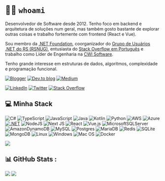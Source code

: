 # 👨‍💻 `whoami`
Desenvolvedor de Software desde 2012. Tenho foco em backend e arquitetura de soluções num geral, mas também gosto bastante de explorar outras coisas e trabalho fortemente com frontend (React e Vue).

Sou membro da [.NET Foundation](https://dotnetfoundation.org/), coorganizador do [Grupo de Usuários .NET do RS (RSNUG)](https://www.meetup.com/rsnug-org/), entusiasta do [Stack Overflow em Português](https://pt.stackoverflow.com/users/18246/linq) e trabalho como Líder de Engenharia na [CWI Software](https://cwi.com.br/).

Tenho grande interesse em estruturas de dados, algoritmos, complexidade e programação funcional. 

[![Blogger](https://img.shields.io/badge/Blogger-FF5722?style=for-the-badge&logo=blogger&logoColor=white)](https://jfbueno.github.io/)
[![Dev.to blog](https://img.shields.io/badge/dev.to-0A0A0A?style=for-the-badge&logo=dev.to&logoColor=white)](https://dev.to/jfbueno)
[![Medium](https://img.shields.io/badge/Medium-12100E?style=for-the-badge&logo=medium&logoColor=white)](https://medium.com/@buenojeferson)

[![LinkedIn](https://img.shields.io/badge/linkedin-%230077B5.svg?style=for-the-badge&logo=linkedin&logoColor=white)](https://linkedin.com/in/buenoj) [![Twitter](https://img.shields.io/badge/Twitter-%231DA1F2.svg?style=for-the-badge&logo=Twitter&logoColor=white)](https://twitter.com/jefhbueno) 
[![Stack Overflow](https://img.shields.io/badge/-Stackoverflow-FE7A16?style=for-the-badge&logo=stack-overflow&logoColor=white)](https://pt.stackoverflow.com/users/18246/j%c3%a9f-bueno)


## 💻 Minha Stack
![C#](https://img.shields.io/badge/c%23-%23239120.svg?style=for-the-badge&logo=c-sharp&logoColor=white) ![TypeScript](https://img.shields.io/badge/typescript-%23007ACC.svg?style=for-the-badge&logo=typescript&logoColor=white) ![JavaScript](https://img.shields.io/badge/javascript-%23323330.svg?style=for-the-badge&logo=javascript&logoColor=%23F7DF1E) ![Java](https://img.shields.io/badge/java-%23ED8B00.svg?style=for-the-badge&logo=java&logoColor=white) ![Kotlin](https://img.shields.io/badge/kotlin-%230095D5.svg?style=for-the-badge&logo=kotlin&logoColor=white) ![Python](https://img.shields.io/badge/python-3670A0?style=for-the-badge&logo=python&logoColor=ffdd54)
 ![AWS](https://img.shields.io/badge/AWS-%23FF9900.svg?style=for-the-badge&logo=amazon-aws&logoColor=white) ![Azure](https://img.shields.io/badge/azure-%230072C6.svg?style=for-the-badge&logo=azure-devops&logoColor=white)
[![.NET](https://img.shields.io/badge/.NET-5C2D91?style=for-the-badge&logo=.net&logoColor=white)]() ![NodeJS](https://img.shields.io/badge/node.js-6DA55F?style=for-the-badge&logo=node.js&logoColor=white) ![Next JS](https://img.shields.io/badge/Next-black?style=for-the-badge&logo=next.js&logoColor=white) ![React](https://img.shields.io/badge/react-%2320232a.svg?style=for-the-badge&logo=react&logoColor=%2361DAFB) ![Vue.js](https://img.shields.io/badge/vuejs-%2335495e.svg?style=for-the-badge&logo=vuedotjs&logoColor=%234FC08D)
![MicrosoftSQLServer](https://img.shields.io/badge/Microsoft%20SQL%20Sever-CC2927?style=for-the-badge&logo=microsoft%20sql%20server&logoColor=white) ![AmazonDynamoDB](https://img.shields.io/badge/Amazon%20DynamoDB-4053D6?style=for-the-badge&logo=Amazon%20DynamoDB&logoColor=white) ![MySQL](https://img.shields.io/badge/mysql-%2300f.svg?style=for-the-badge&logo=mysql&logoColor=white) ![Postgres](https://img.shields.io/badge/postgres-%23316192.svg?style=for-the-badge&logo=postgresql&logoColor=white) ![MariaDB](https://img.shields.io/badge/MariaDB-003545?style=for-the-badge&logo=mariadb&logoColor=white) ![Redis](https://img.shields.io/badge/redis-%23DD0031.svg?style=for-the-badge&logo=redis&logoColor=white) ![SQLite](https://img.shields.io/badge/sqlite-%2307405e.svg?style=for-the-badge&logo=sqlite&logoColor=white) ![MongoDB](https://img.shields.io/badge/MongoDB-%234ea94b.svg?style=for-the-badge&logo=mongodb&logoColor=white)
![Linux](https://img.shields.io/badge/Linux-FCC624?style=for-the-badge&logo=linux&logoColor=black) ![Windows](https://img.shields.io/badge/Windows-0078D6?style=for-the-badge&logo=windows&logoColor=white) ![Mac OS](https://img.shields.io/badge/mac%20os-000000?style=for-the-badge&logo=macos&logoColor=F0F0F0) ![Docker](https://img.shields.io/badge/docker-%230db7ed.svg?style=for-the-badge&logo=docker&logoColor=white)

![](https://github-readme-stats.vercel.app/api/top-langs/?username=jfbueno&theme=onedark&hide_border=false&include_all_commits=true&count_private=true&layout=compact)  

## 📊 GitHub Stats :

![](https://github-readme-stats.vercel.app/api?username=jfbueno&theme=onedark&hide_border=false&include_all_commits=true&count_private=true)
![](https://github-readme-streak-stats.herokuapp.com/?user=jfbueno&theme=onedark&hide_border=false)<br/>

